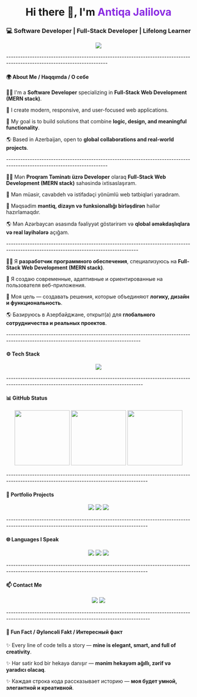 <h1 align="center">
  <br>
  Hi there 👋, I'm <span style="color:#8A2BE2">Antiqa Jalilova</span>
</h1>
<h3 align="center">💻 Software Developer | Full-Stack Developer | Lifelong Learner</h3>
<p align="center">
  <img src="https://readme-typing-svg.herokuapp.com?font=Fira+Code&size=24&pause=1000&color=8A2BE2&width=500&lines=Creative+%26+modern+web+experiences...;Learning+every+day...;Collaborating+globally..." />
</p>
-------------------------------------------------------------------------------------------------------------------------
<h4>🌍 About Me / Haqqımda / О себе</h4>
<p>👩‍💻 I'm a <b>Software Developer</b> specializing in <b>Full-Stack Web Development (MERN stack)</b>.</p>
<p>🚀 I create modern, responsive, and user-focused web applications.</p>
<p>🎯 My goal is to build solutions that combine <b>logic, design, and meaningful functionality</b>.</p>
<p>🌎 Based in Azerbaijan, open to <b>global collaborations and real-world projects</b>.</p>
-------------------------------------------------------------------------------------------------------------------------
<p>👩‍💻 Mən <b>Proqram Təminatı üzrə Developer</b> olaraq <b>Full-Stack Web Development (MERN stack)</b> sahəsində ixtisaslaşıram.</p>
<p>🚀 Mən müasir, cavabdeh və istifadəçi yönümlü web tətbiqləri yaradıram.</p>
<p>🎯 Məqsədim <b>məntiq, dizayn və funksionallığı birləşdirən</b> həllər hazırlamaqdır.</p>
<p>🌎 Mən Azərbaycan əsasında fəaliyyət göstərirəm və <b>qlobal əməkdaşlıqlara və real layihələrə</b> açığam.</p>
--------------------------------------------------------------------------------------------------------------------------------------
<p>👩‍💻 Я <b>разработчик программного обеспечения</b>, специализуюсь на <b>Full-Stack Web Development (MERN stack)</b>.</p>
<p>🚀 Я создаю современные, адаптивные и ориентированные на пользователя веб-приложения.</p>
<p>🎯 Моя цель — создавать решения, которые объединяют <b>логику, дизайн и функциональность</b>.</p>
<p>🌎 Базируюсь в Азербайджане, открыт(а) для <b>глобального сотрудничества и реальных проектов</b>.</p>
---------------------------------------------------------------------------------------------------------------------------------------
<h4>⚙️ Tech Stack</h4>
<p align="center">
  <img src="https://skillicons.dev/icons?i=html,css,js,react,nodejs,express,mongodb,typescript,tailwind,bootstrap,git,github,vscode" />
</p>
----------------------------------------------------------------------------------------------------------------------------------------
<h4> 📊 GitHub Status</h4>
<p align="center">
  <img src="https://github-readme-stats.vercel.app/api?username=codelady-ship&show_icons=true&theme=radical&count_private=true" height="150" />
  <img src="https://github-readme-streak-stats.herokuapp.com/?user=codelady-ship&theme=radical" height="150" />
  <img src="https://github-readme-stats.vercel.app/api/top-langs/?username=codelady-ship&hide=jupyter%20notebook,html&layout=compact&theme=radical" height="150" />
</p>
------------------------------------------------------------------------------------------------------------------------------------------
<h4> 💼 Portfolio Projects</h4>
<p align="center">
  <a href="https://my-portfolio-zzqo-c3wfd4idc-codelady-ships-projects.vercel.app"><img src="https://img.shields.io/badge/Portfolio-View Projects-purple?style=for-the-badge&logo=vercel" /></a>
  <a href="https://github.com/codelady-ship/Java-Tasks-sep-oct/tree/main/src/tasklar"><img src="https://img.shields.io/badge/Project1-JAVA%20All%20tasks-blue?style=for-the-badge" /></a>
  <a href="https://github.com/codelady-ship/task7-front-end-for-task6-"><img src="https://img.shields.io/badge/Project2-MERN%20Stack-green?style=for-the-badge" /></a>
</p>
------------------------------------------------------------------------------------------------------------------------------------------
<h4>🌐 Languages I Speak</h4>
<p align="center">
  <img src="https://img.shields.io/badge/Azerbaijani-Native-orange?style=for-the-badge" />
  <img src="https://img.shields.io/badge/English-Fluent-blue?style=for-the-badge" />
  <img src="https://img.shields.io/badge/Russian-Intermediate-red?style=for-the-badge" />
</p>
------------------------------------------------------------------------------------------------------------------------------------------
<h4> 📫 Contact Me</h4>
<p align="center">
  <a href="mailto:jalilova.antiqa@gmail.com"><img src="https://img.shields.io/badge/Email-jalilova.antiqa%40gmail.com-red?style=for-the-badge&logo=gmail"></a>
  <a href="https://www.linkedin.com/in/entiqe-celilova?utm_source=share&utm_campaign=share_via&utm_content=profile&utm_medium=android_app"><img src="https://img.shields.io/badge/LinkedIn-Antiqa%20Jalilova-blue?style=for-the-badge&logo=linkedin"></a>
</p>
-------------------------------------------------------------------------------------------------------------------------------------------
<h4>💬 Fun Fact / Əyləncəli Fakt / Интересный факт</h4>
<p>✨ Every line of code tells a story — <b>mine is elegant, smart, and full of creativity</b>.</p>
<p>✨ Hər sətir kod bir hekayə danışır — <b>mənim hekayəm ağıllı, zərif və yaradıcı olacaq</b>.</p>
<p>✨ Каждая строка кода рассказывает историю — <b>моя будет умной, элегантной и креативной</b>.</p>
